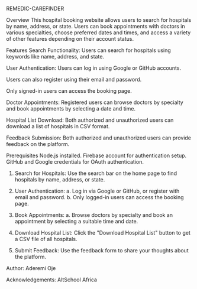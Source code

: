 REMEDIC-CAREFINDER

Overview
This hospital booking website allows users to search for hospitals by name, address, or state. Users can book appointments with doctors in various specialties, choose preferred dates and times, and access a variety of other features depending on their account status.

Features
Search Functionality: Users can search for hospitals using keywords like name, address, and state.

User Authentication:
Users can log in using Google or GitHub accounts.

Users can also register using their email and password.

Only signed-in users can access the booking page.

Doctor Appointments: Registered users can browse doctors by specialty and book appointments by selecting a date and time.

Hospital List Download: Both authorized and unauthorized users can download a list of hospitals in CSV format.

Feedback Submission: Both authorized and unauthorized users can provide feedback on the platform.


Prerequisites
Node.js installed.
Firebase account for authentication setup.
GitHub and Google credentials for OAuth authentication.

1. Search for Hospitals: Use the search bar on the home page to find hospitals by name, address, or state.

2. User Authentication:
a. Log in via Google or GitHub, or register with email and password.
b. Only logged-in users can access the booking page.

3. Book Appointments:
a. Browse doctors by specialty and book an appointment by selecting a suitable time and date.

4. Download Hospital List: Click the "Download Hospital List" button to get a CSV file of all hospitals.
5. Submit Feedback: Use the feedback form to share your thoughts about the platform.

Author:
Aderemi Oje

Acknowledgements:
AltSchool Africa